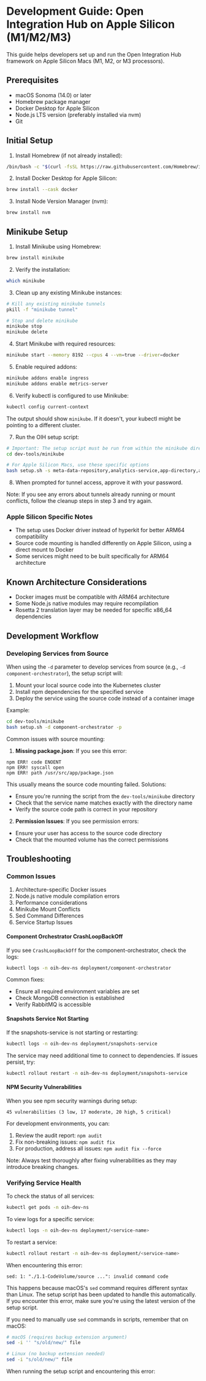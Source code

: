 # Development Guide: Open Integration Hub on Apple Silicon (M1/M2/M3)

This guide helps developers set up and run the Open Integration Hub framework on Apple Silicon Macs (M1, M2, or M3 processors).

## Prerequisites

- macOS Sonoma (14.0) or later
- Homebrew package manager
- Docker Desktop for Apple Silicon
- Node.js LTS version (preferably installed via nvm)
- Git

## Initial Setup

1. Install Homebrew (if not already installed):
```bash
/bin/bash -c "$(curl -fsSL https://raw.githubusercontent.com/Homebrew/install/HEAD/install.sh)"
```

2. Install Docker Desktop for Apple Silicon:
```bash
brew install --cask docker
```

3. Install Node Version Manager (nvm):
```bash
brew install nvm
```

## Minikube Setup

1. Install Minikube using Homebrew:
```bash
brew install minikube
```

2. Verify the installation:
```bash
which minikube
```

3. Clean up any existing Minikube instances:
```bash
# Kill any existing minikube tunnels
pkill -f "minikube tunnel"

# Stop and delete minikube
minikube stop
minikube delete
```

4. Start Minikube with required resources:
```bash
minikube start --memory 8192 --cpus 4 --vm=true --driver=docker
```

5. Enable required addons:
```bash
minikube addons enable ingress
minikube addons enable metrics-server
```

6. Verify kubectl is configured to use Minikube:
```bash
kubectl config current-context
```
The output should show `minikube`. If it doesn't, your kubectl might be pointing to a different cluster.

7. Run the OIH setup script:
```bash
# Important: The setup script must be run from within the minikube directory
cd dev-tools/minikube

# For Apple Silicon Macs, use these specific options
bash setup.sh -s meta-data-repository,analytics-service,app-directory,audit-log,data-hub,dispatcher-service,governance-service,logic-gateway,rds,reports-analytics,template-repository -d component-orchestrator -p
```

8. When prompted for tunnel access, approve it with your password.

Note: If you see any errors about tunnels already running or mount conflicts, follow the cleanup steps in step 3 and try again.

### Apple Silicon Specific Notes

- The setup uses Docker driver instead of hyperkit for better ARM64 compatibility
- Source code mounting is handled differently on Apple Silicon, using a direct mount to Docker
- Some services might need to be built specifically for ARM64 architecture

## Known Architecture Considerations

- Docker images must be compatible with ARM64 architecture
- Some Node.js native modules may require recompilation
- Rosetta 2 translation layer may be needed for specific x86_64 dependencies

## Development Workflow

### Developing Services from Source

When using the `-d` parameter to develop services from source (e.g., `-d component-orchestrator`), the setup script will:

1. Mount your local source code into the Kubernetes cluster
2. Install npm dependencies for the specified service
3. Deploy the service using the source code instead of a container image

Example:
```bash
cd dev-tools/minikube
bash setup.sh -d component-orchestrator -p
```

Common issues with source mounting:

1. **Missing package.json**: If you see this error:
```
npm ERR! code ENOENT
npm ERR! syscall open
npm ERR! path /usr/src/app/package.json
```
This usually means the source code mounting failed. Solutions:
- Ensure you're running the script from the `dev-tools/minikube` directory
- Check that the service name matches exactly with the directory name
- Verify the source code path is correct in your repository

2. **Permission Issues**: If you see permission errors:
- Ensure your user has access to the source code directory
- Check that the mounted volume has the correct permissions

## Troubleshooting

### Common Issues

1. Architecture-specific Docker issues
2. Node.js native module compilation errors
3. Performance considerations
4. Minikube Mount Conflicts
5. Sed Command Differences
6. Service Startup Issues

#### Component Orchestrator CrashLoopBackOff

If you see `CrashLoopBackOff` for the component-orchestrator, check the logs:
```bash
kubectl logs -n oih-dev-ns deployment/component-orchestrator
```

Common fixes:
- Ensure all required environment variables are set
- Check MongoDB connection is established
- Verify RabbitMQ is accessible

#### Snapshots Service Not Starting

If the snapshots-service is not starting or restarting:
```bash
kubectl logs -n oih-dev-ns deployment/snapshots-service
```

The service may need additional time to connect to dependencies. If issues persist, try:
```bash
kubectl rollout restart -n oih-dev-ns deployment/snapshots-service
```

#### NPM Security Vulnerabilities

When you see npm security warnings during setup:
```
45 vulnerabilities (3 low, 17 moderate, 20 high, 5 critical)
```

For development environments, you can:
1. Review the audit report: `npm audit`
2. Fix non-breaking issues: `npm audit fix`
3. For production, address all issues: `npm audit fix --force`

Note: Always test thoroughly after fixing vulnerabilities as they may introduce breaking changes.

### Verifying Service Health

To check the status of all services:
```bash
kubectl get pods -n oih-dev-ns
```

To view logs for a specific service:
```bash
kubectl logs -n oih-dev-ns deployment/<service-name>
```

To restart a service:
```bash
kubectl rollout restart -n oih-dev-ns deployment/<service-name>
```

When encountering this error:
```
sed: 1: "./1.1-CodeVolume/source ...": invalid command code
```

This happens because macOS's `sed` command requires different syntax than Linux. The setup script has been updated to handle this automatically. If you encounter this error, make sure you're using the latest version of the setup script.

If you need to manually use `sed` commands in scripts, remember that on macOS:
```bash
# macOS (requires backup extension argument)
sed -i '' "s/old/new/" file

# Linux (no backup extension needed)
sed -i "s/old/new/" file
```

When running the setup script and encountering this error:
```